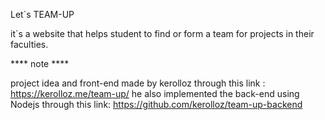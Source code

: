 
Let`s TEAM-UP

it`s a website that helps student to find or form a team for projects in their faculties.

**** note ****

project idea and front-end made by kerolloz through this link : https://kerolloz.me/team-up/
he also implemented the back-end using Nodejs through this link: https://github.com/kerolloz/team-up-backend
